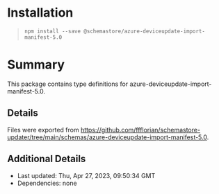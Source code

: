 # Installation
> `npm install --save @schemastore/azure-deviceupdate-import-manifest-5.0`

# Summary
This package contains type definitions for azure-deviceupdate-import-manifest-5.0.

## Details
Files were exported from https://github.com/ffflorian/schemastore-updater/tree/main/schemas/azure-deviceupdate-import-manifest-5.0.

## Additional Details
* Last updated: Thu, Apr 27, 2023, 09:50:34 GMT
* Dependencies: none
